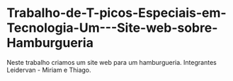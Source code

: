 # Trabalho-de-T-picos-Especiais-em-Tecnologia-Um---Site-web-sobre-Hamburgueria
Neste trabalho criamos um site web para um hamburgueria. Integrantes Leidervan - Miriam e Thiago.
